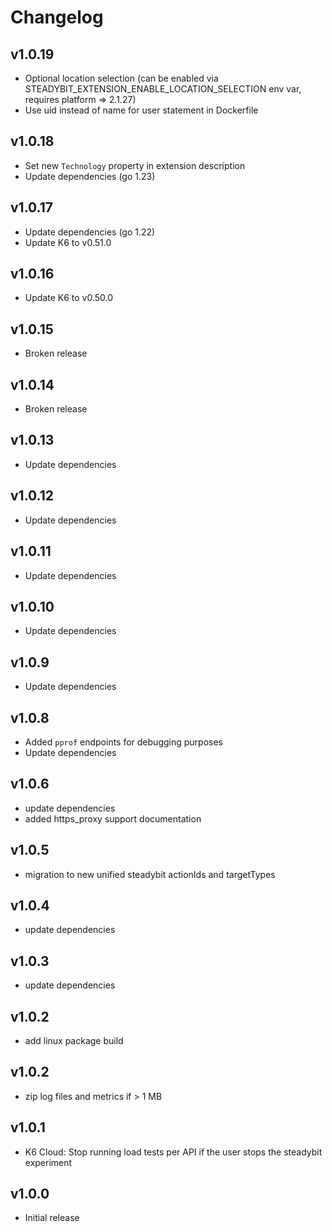 # Changelog

## v1.0.19

- Optional location selection (can be enabled via STEADYBIT_EXTENSION_ENABLE_LOCATION_SELECTION env var, requires platform => 2.1.27)
- Use uid instead of name for user statement in Dockerfile

## v1.0.18

- Set new `Technology` property in extension description
- Update dependencies (go 1.23)

## v1.0.17

- Update dependencies (go 1.22)
- Update K6 to v0.51.0

## v1.0.16

- Update K6 to v0.50.0

## v1.0.15

- Broken release

## v1.0.14

- Broken release

## v1.0.13

- Update dependencies

## v1.0.12

- Update dependencies

## v1.0.11

- Update dependencies

## v1.0.10

- Update dependencies

## v1.0.9

- Update dependencies

## v1.0.8

- Added `pprof` endpoints for debugging purposes
- Update dependencies

## v1.0.6

- update dependencies
- added https_proxy support documentation

## v1.0.5

- migration to new unified steadybit actionIds and targetTypes

## v1.0.4

- update dependencies

## v1.0.3

- update dependencies

## v1.0.2

 - add linux package build

## v1.0.2

 - zip log files and metrics if > 1 MB

## v1.0.1

 - K6 Cloud: Stop running load tests per API if the user stops the steadybit experiment

## v1.0.0

 - Initial release
